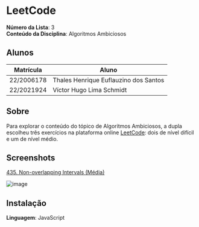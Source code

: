# LeetCode

**Número da Lista**: 3<br>
**Conteúdo da Disciplina**: Algoritmos Ambiciosos <br>

## Alunos
|Matrícula | Aluno |
| -- | -- |
| 22/2006178 | Thales Henrique Euflauzino dos Santos  |
| 22/2021924 | Víctor Hugo Lima Schmidt               |

## Sobre 
Para explorar o conteúdo do tópico de Algoritmos Ambiciosos, a dupla escolheu três exercícios na plataforma online [LeetCode](https://leetcode.com/): dois de nível difícil e um de nível médio.

## Screenshots

[435. Non-overlapping Intervals (Média)](https://leetcode.com/problems/non-overlapping-intervals/)

![image](https://github.com/user-attachments/assets/8d1332b0-8c8f-41bf-8de6-4e72c83036f2)

## Instalação 
**Linguagem**: JavaScript<br>
